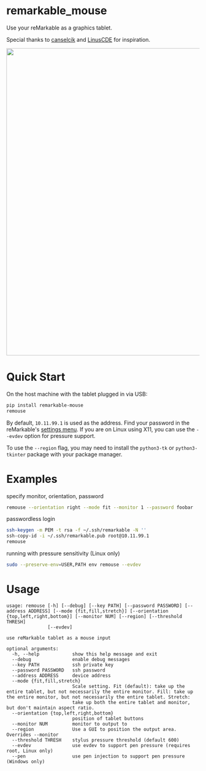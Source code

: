 # remarkable_mouse

Use your reMarkable as a graphics tablet.

Special thanks to [canselcik](https://github.com/canselcik/libremarkable) and [LinusCDE](https://github.com/LinusCDE/rmWacomToMouse) for inspiration.

<img src="photo.gif" width=800>

# Quick Start

On the host machine with the tablet plugged in via USB:

``` bash
pip install remarkable-mouse
remouse
```

By default, `10.11.99.1` is used as the address.  Find your password in the reMarkable's [settings menu](https://remarkablewiki.com/tech/ssh).  If you are on Linux using X11, you can use the `--evdev` option for pressure support.

To use the `--region` flag, you may need to install the `python3-tk` or `python3-tkinter` package with your package manager.

# Examples

specify monitor, orientation, password

``` bash
remouse --orientation right --mode fit --monitor 1 --password foobar
```

passwordless login

``` bash
ssh-keygen -m PEM -t rsa -f ~/.ssh/remarkable -N ''
ssh-copy-id -i ~/.ssh/remarkable.pub root@10.11.99.1
remouse
```

running with pressure sensitivity (Linux only)

``` bash
sudo --preserve-env=USER,PATH env remouse --evdev
```

# Usage

```
usage: remouse [-h] [--debug] [--key PATH] [--password PASSWORD] [--address ADDRESS] [--mode {fit,fill,stretch}] [--orientation {top,left,right,bottom}] [--monitor NUM] [--region] [--threshold THRESH]
               [--evdev]

use reMarkable tablet as a mouse input

optional arguments:
  -h, --help            show this help message and exit
  --debug               enable debug messages
  --key PATH            ssh private key
  --password PASSWORD   ssh password
  --address ADDRESS     device address
  --mode {fit,fill,stretch}
                        Scale setting. Fit (default): take up the entire tablet, but not necessarily the entire monitor. Fill: take up the entire monitor, but not necessarily the entire tablet. Stretch:
                        take up both the entire tablet and monitor, but don't maintain aspect ratio.
  --orientation {top,left,right,bottom}
                        position of tablet buttons
  --monitor NUM         monitor to output to
  --region              Use a GUI to position the output area. Overrides --monitor
  --threshold THRESH    stylus pressure threshold (default 600)
  --evdev               use evdev to support pen pressure (requires root, Linux only)
  --pen                 use pen injection to support pen pressure (Windows only)
```

